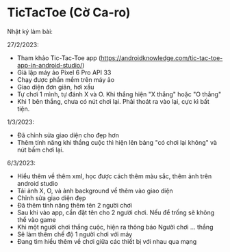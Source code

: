 # TicTacToe (Cờ Ca-ro)


Nhật ký làm bài:


27/2/2023:
  - Tham khảo Tic-Tac-Toe app (https://androidknowledge.com/tic-tac-toe-app-in-android-studio/)
  - Giả lập máy ảo Pixel 6 Pro API 33
  - Chạy được phần mềm trên máy ảo
  - Giao diện đơn giản, hơi xấu
  - Tự chơi 1 mình, tự đánh X và O. Khi thắng hiện "X thắng" hoặc "O thắng"
  - Khi 1 bên thắng, chưa có nút chơi lại. Phải thoát ra vào lại, cực kì bất tiện.
  
  
  
1/3/2023:
  - Đã chỉnh sửa giao diện cho đẹp hơn
  - Thêm tính năng khi thắng cuộc thì hiện lên bảng "có chơi lại không" và nút bấm chơi lại.
  


6/3/2023:
  - Hiểu thêm về thêm xml, học được cách thêm màu sắc, thêm ảnh trên android studio
  - Tải ảnh X, O, và ảnh background về thêm vào giao diện
  - Chỉnh sửa giao diện đẹp
  - Đã thêm tính năng thêm tên 2 người chơi
  - Sau khi vào app, cần đặt tên cho 2 người chơi. Nếu để trống sẽ không thể vào game
  - Khi một người chơi thắng cuộc, hiện ra thông báo Người chơi ... thắng
  - Sẽ làm thêm chế độ 1 người chơi với máy
  - Đang tìm hiểu thêm về chơi giữa các thiết bị với nhau qua mạng

